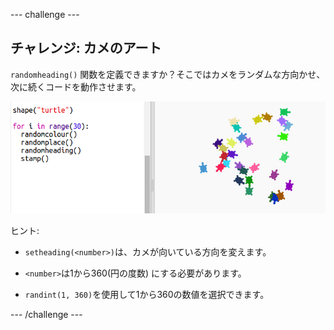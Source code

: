 --- challenge ---

## チャレンジ: カメのアート

`randomheading()` 関数を定義できますか？そこではカメをランダムな方向かせ、次に続くコードを動作させます。

![スクリーンショット](images/modern-turtle-art.png)

ヒント:

- `setheading(<number>)`は、カメが向いている方向を変えます。

- `<number>`は1から360(円の度数) にする必要があります。

- `randint(1, 360)`を使用して1から360の数値を選択できます。

--- /challenge ---